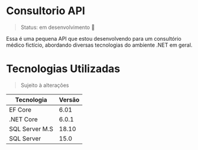 # Consultorio API
> Status: em desenvolvimento 🚧

Essa é uma pequena API que estou desenvolvendo para um consultório médico fictício, abordando diversas tecnologias do ambiente .NET em geral.

# Tecnologias Utilizadas

> Sujeito à alterações
<table>
	<thead>
		<tr>
			<th>Tecnologia</th>
			<th>Versão</th>
		</tr>
	</thead>
	<tbody>
		<tr>
			<td>EF Core</td>
			<td>6.01</td>
		</tr>
		<tr>
			<td>.NET Core</td>
			<td>6.0.1</td>
		</tr>
		<tr>
			<td>SQL Server M.S</td>
			<td>18.10</td>
		</tr>
		<tr>
			<td>SQL Server</td>
			<td>15.0</td>
		</tr>
	</tbody>
</table>
